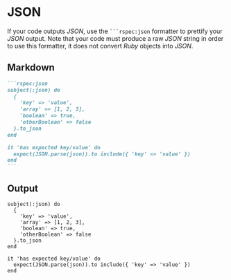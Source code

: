 # JSON

If your code outputs _JSON_, use the ```` ```rspec:json ```` formatter to prettify your _JSON_ output. Note that your code must produce a raw _JSON_ string in order to use this formatter, it does not convert _Ruby_ objects into _JSON_.

## Markdown

````markdown
```rspec:json
subject(:json) do
  {
    'key' => 'value',
    'array' => [1, 2, 3],
    'boolean' => true,
    'otherBoolean' => false
  }.to_json
end

it 'has expected key/value' do
  expect(JSON.parse(json)).to include({ 'key' => 'value' })
end
```
````

## Output

```rspec:json
subject(:json) do
  {
    'key' => 'value',
    'array' => [1, 2, 3],
    'boolean' => true,
    'otherBoolean' => false
  }.to_json
end

it 'has expected key/value' do
  expect(JSON.parse(json)).to include({ 'key' => 'value' })
end
```
